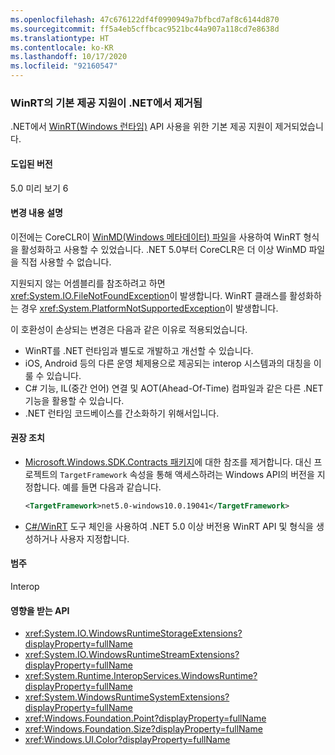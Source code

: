 ```yaml
---
ms.openlocfilehash: 47c676122df4f0990949a7bfbcd7af8c6144d870
ms.sourcegitcommit: ff5a4eb5cffbcac9521bc44a907a118cd7e8638d
ms.translationtype: HT
ms.contentlocale: ko-KR
ms.lasthandoff: 10/17/2020
ms.locfileid: "92160547"
---
```

### <a name="built-in-support-for-winrt-is-removed-from-net"></a>WinRT의 기본 제공 지원이 .NET에서 제거됨

.NET에서 [WinRT(Windows 런타임)](/uwp/winrt-cref/winrt-type-system) API 사용을 위한 기본 제공 지원이 제거되었습니다.

#### <a name="version-introduced"></a>도입된 버전

5.0 미리 보기 6

#### <a name="change-description"></a>변경 내용 설명

이전에는 CoreCLR이 [WinMD(Windows 메타데이터) 파일](/uwp/winrt-cref/winmd-files)을 사용하여 WinRT 형식을 활성화하고 사용할 수 있었습니다. .NET 5.0부터 CoreCLR은 더 이상 WinMD 파일을 직접 사용할 수 없습니다.

지원되지 않는 어셈블리를 참조하려고 하면 <xref:System.IO.FileNotFoundException>이 발생합니다. WinRT 클래스를 활성화하는 경우 <xref:System.PlatformNotSupportedException>이 발생합니다.

이 호환성이 손상되는 변경은 다음과 같은 이유로 적용되었습니다.

- WinRT를 .NET 런타임과 별도로 개발하고 개선할 수 있습니다.
- iOS, Android 등의 다른 운영 체제용으로 제공되는 interop 시스템과의 대칭을 이룰 수 있습니다.
- C# 기능, IL(중간 언어) 연결 및 AOT(Ahead-Of-Time) 컴파일과 같은 다른 .NET 기능을 활용할 수 있습니다.
- .NET 런타임 코드베이스를 간소화하기 위해서입니다.

#### <a name="recommended-action"></a>권장 조치

- [Microsoft.Windows.SDK.Contracts 패키지](https://www.nuget.org/packages/Microsoft.Windows.SDK.Contracts)에 대한 참조를 제거합니다.  대신 프로젝트의 `TargetFramework` 속성을 통해 액세스하려는 Windows API의 버전을 지정합니다.  예를 들면 다음과 같습니다.

  ```xml
  <TargetFramework>net5.0-windows10.0.19041</TargetFramework>
  ```

- [C#/WinRT](/windows/uwp/csharp-winrt/) 도구 체인을 사용하여 .NET 5.0 이상 버전용 WinRT API 및 형식을 생성하거나 사용자 지정합니다.

#### <a name="category"></a>범주

Interop

#### <a name="affected-apis"></a>영향을 받는 API

- <xref:System.IO.WindowsRuntimeStorageExtensions?displayProperty=fullName>
- <xref:System.IO.WindowsRuntimeStreamExtensions?displayProperty=fullName>
- <xref:System.Runtime.InteropServices.WindowsRuntime?displayProperty=fullName>
- <xref:System.WindowsRuntimeSystemExtensions?displayProperty=fullName>
- <xref:Windows.Foundation.Point?displayProperty=fullName>
- <xref:Windows.Foundation.Size?displayProperty=fullName>
- <xref:Windows.UI.Color?displayProperty=fullName>

<!--

#### Affected APIs

- `T:System.IO.WindowsRuntimeStorageExtensions`
- `T: System.IO.WindowsRuntimeStreamExtensions`
- `N:System.Runtime.InteropServices.WindowsRuntime`
- `T:System.WindowsRuntimeSystemExtensions`
- `T:Windows.Foundation.Point`
- `T:Windows.Foundation.Size`
- `T:Windows.UI.Color`

-->
